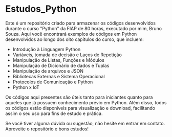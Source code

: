 # Estudos_Python

Este é um repositório criado para armazenar os códigos desenvolvidos durante o curso "Python" da FIAP de 80 horas, executado por mim, Bruno Souza. Aqui você encontrará exemplos de códigos em Python desenvolvidos ao longo dos oito capítulos do curso, que incluem:

- Introdução à Linguagem Python
- Variáveis, tomada de decisão e Laços de Repetição
- Manipulação de Listas, Funções e Módulos
- Manipulação de Dicionário de dados e Tuplas
- Manipulação de arquivos e JSON
- Bibliotecas Externas e Sistema Operacional
- Protocolos de Comunicação e Python
- Python x IoT

Os códigos aqui presentes são úteis tanto para iniciantes quanto para aqueles que já possuem conhecimento prévio em Python. Além disso, todos os códigos estão disponíveis para visualização e download, facilitando assim o seu uso para fins de estudo e prática.

Se você tiver alguma dúvida ou sugestão, não hesite em entrar em contato. Aproveite o repositório e bons estudos!
